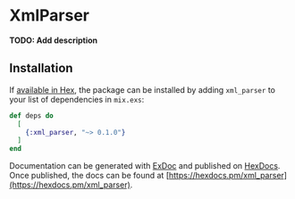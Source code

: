 # XmlParser

**TODO: Add description**

## Installation

If [available in Hex](https://hex.pm/docs/publish), the package can be installed
by adding `xml_parser` to your list of dependencies in `mix.exs`:

```elixir
def deps do
  [
    {:xml_parser, "~> 0.1.0"}
  ]
end
```

Documentation can be generated with [ExDoc](https://github.com/elixir-lang/ex_doc)
and published on [HexDocs](https://hexdocs.pm). Once published, the docs can
be found at [https://hexdocs.pm/xml_parser](https://hexdocs.pm/xml_parser).

